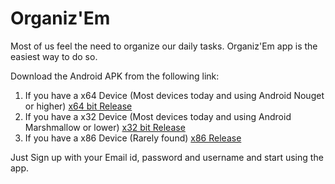 # Organiz'Em

Most of us feel the need to organize our daily tasks. 
Organiz'Em app is the easiest way to do so.

Download the Android APK from the following link:
  1) If you have a x64 Device (Most devices today and using Android Nouget or higher)
     [x64 bit Release](https://drive.google.com/file/d/19qM3XI6cX8mzHOPUtBq78Nw1ald0erpG/view?usp=sharing)
  2) If you have a x32 Device (Most devices today and using Android Marshmallow or lower)
     [x32 bit Release](https://drive.google.com/file/d/1t3a5XrlcZ6yEUfy2e9JQx8CvK3vcQKsu/view?usp=sharing)
  3) If you have a x86 Device (Rarely found)
     [x86 Release](https://drive.google.com/file/d/1jQu_r_88rBDvCwdFOLBBaXu1in42AGra/view?usp=sharing)
     
Just Sign up with your Email id, password and username and start using the app. 
